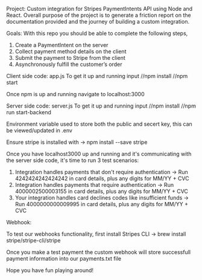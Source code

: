Project:
Custom integration for Stripes PaymentIntents API using Node and React. Overall purpose of the project is to generate a friction report on the documentation provided and the journey of building a custom integration.   

Goals: With this repo you should be able to complete the following steps, 

1. Create a PaymentIntent on the server
2. Collect payment method details on the client
3. Submit the payment to Stripe from the client
4. Asynchronously fulfill the customer’s order



Client side code: app.js
To get it up and running input
//npm install
//npm start 

Once npm is up and running navigate to localhost:3000 

Server side code: server.js
To get it up and running input
//npm install 
//npm run start-backend

Environment variable used to store both the public and secert key, this can be viewed/updated in .env  

Ensure stripe is installed with -> npm install --save stripe

Once you have localhost3000 up and running and it's communicating with the server side code, it's time to run 3 test scenarios: 

1. Integration handles payments that don't require authentication -> Run 4242424242424242 in card details, plus any digits for MM/YY + CVC 
2. Integration handles payments that require authentication -> Run 4000002500003155 in card details, plus any digits for MM/YY + CVC 
3. Your integration handles card declines codes like insufficient funds -> Run 4000000000009995 in card details, plus any digits for MM/YY + CVC 


Webhook: 

To test our webhooks functionality, first install Stripes CLI -> brew install stripe/stripe-cli/stripe 

Once you make a test payment the custom webhook will store successfull payment information into our payments.txt file 

Hope you have fun playing around! 

